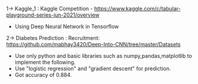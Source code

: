1-> Kaggle_1 : Kaggle Competition - https://www.kaggle.com/c/tabular-playground-series-jun-2021/overview
   - Using Deep Neural Network in Tensorflow

2-> Diabetes Prediction : Recruitment: https://github.com/mabhay3420/Deep-Into-CNN/tree/master/Datasets
   - Use only python and basic libraries such as numpy,pandas,matplotlib to implement the following.
   - Use "logistic regression" and "gradient descent" for prediction.
   - Got accuracy of 0.884.

